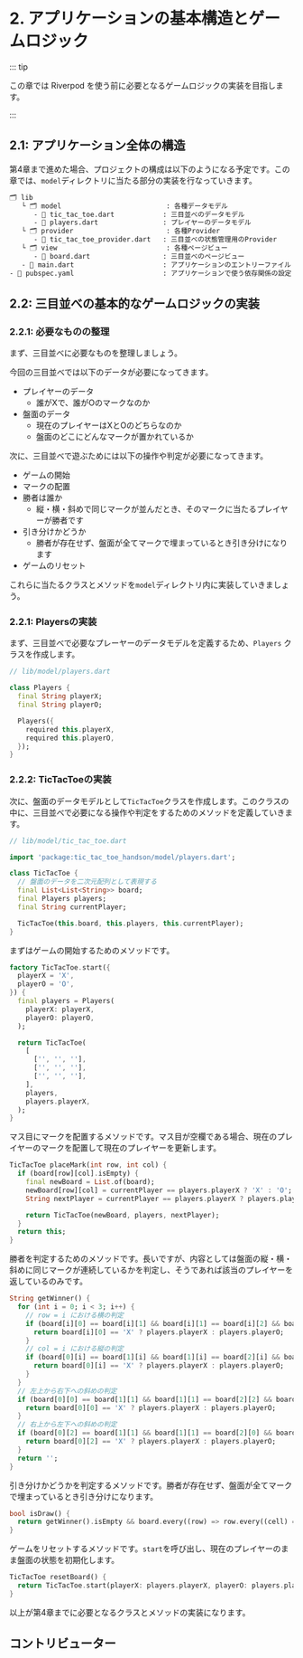 # 2. アプリケーションの基本構造とゲームロジック

::: tip

この章では Riverpod を使う前に必要となるゲームロジックの実装を目指します。

:::

## 2.1: アプリケーション全体の構造

第4章まで進めた場合、プロジェクトの構成は以下のようになる予定です。この章では、`model`ディレクトリに当たる部分の実装を行なっていきます。

```bash
🗂 lib
   └ 🗂 model                          : 各種データモデル
      - 📄 tic_tac_toe.dart            : 三目並べのデータモデル
      - 📄 players.dart                : プレイヤーのデータモデル
   └ 🗂 provider                       : 各種Provider
      - 📄 tic_tac_toe_provider.dart   : 三目並べの状態管理用のProvider
   └ 🗂 view                           : 各種ページビュー
      - 📄 board.dart                  : 三目並べのページビュー
   - 📄 main.dart                      : アプリケーションのエントリーファイル
- 📄 pubspec.yaml                      : アプリケーションで使う依存関係の設定
```

## 2.2: 三目並べの基本的なゲームロジックの実装

### 2.2.1: 必要なものの整理

まず、三目並べに必要なものを整理しましょう。

今回の三目並べでは以下のデータが必要になってきます。

- プレイヤーのデータ
  - 誰がXで、誰がOのマークなのか
- 盤面のデータ
  - 現在のプレイヤーはXとOのどちらなのか
  - 盤面のどこにどんなマークが置かれているか

次に、三目並べで遊ぶためには以下の操作や判定が必要になってきます。

- ゲームの開始
- マークの配置
- 勝者は誰か
  - 縦・横・斜めで同じマークが並んだとき、そのマークに当たるプレイヤーが勝者です
- 引き分けかどうか
  - 勝者が存在せず、盤面が全てマークで埋まっているとき引き分けになります
- ゲームのリセット

これらに当たるクラスとメソッドを`model`ディレクトリ内に実装していきましょう。

### 2.2.1: Playersの実装

まず、三目並べで必要なプレーヤーのデータモデルを定義するため、`Players` クラスを作成します。

```dart
// lib/model/players.dart

class Players {
  final String playerX;
  final String playerO;

  Players({
    required this.playerX,
    required this.playerO,
  });
}
```

### 2.2.2: TicTacToeの実装

次に、盤面のデータモデルとして`TicTacToe`クラスを作成します。このクラスの中に、三目並べで必要になる操作や判定をするためのメソッドを定義していきます。

```dart
// lib/model/tic_tac_toe.dart

import 'package:tic_tac_toe_handson/model/players.dart';

class TicTacToe {
  // 盤面のデータを二次元配列として表現する
  final List<List<String>> board;
  final Players players;
  final String currentPlayer;

  TicTacToe(this.board, this.players, this.currentPlayer);
}
```

まずはゲームの開始するためのメソッドです。

```dart
factory TicTacToe.start({
  playerX = 'X',
  playerO = 'O',
}) {
  final players = Players(
    playerX: playerX,
    playerO: playerO,
  );

  return TicTacToe(
    [
      ['', '', ''],
      ['', '', ''],
      ['', '', ''],
    ],
    players,
    players.playerX,
  );
}
```

マス目にマークを配置するメソッドです。マス目が空欄である場合、現在のプレイヤーのマークを配置して現在のプレイヤーを更新します。

```dart
TicTacToe placeMark(int row, int col) {
  if (board[row][col].isEmpty) {
    final newBoard = List.of(board);
    newBoard[row][col] = currentPlayer == players.playerX ? 'X' : 'O';
    String nextPlayer = currentPlayer == players.playerX ? players.playerO : players.playerX;

    return TicTacToe(newBoard, players, nextPlayer);
  }
  return this;
}
```

勝者を判定するためのメソッドです。長いですが、内容としては盤面の縦・横・斜めに同じマークが連続しているかを判定し、そうであれば該当のプレイヤーを返しているのみです。

```dart
String getWinner() {
  for (int i = 0; i < 3; i++) {
    // row = i における横の判定
    if (board[i][0] == board[i][1] && board[i][1] == board[i][2] && board[i][0].isNotEmpty) {
      return board[i][0] == 'X' ? players.playerX : players.playerO;
    }
    // col = i における縦の判定
    if (board[0][i] == board[1][i] && board[1][i] == board[2][i] && board[0][i].isNotEmpty) {
      return board[0][i] == 'X' ? players.playerX : players.playerO;
    }
  }
  // 左上から右下への斜めの判定
  if (board[0][0] == board[1][1] && board[1][1] == board[2][2] && board[0][0].isNotEmpty) {
    return board[0][0] == 'X' ? players.playerX : players.playerO;
  }
  // 右上から左下への斜めの判定
  if (board[0][2] == board[1][1] && board[1][1] == board[2][0] && board[0][2].isNotEmpty) {
    return board[0][2] == 'X' ? players.playerX : players.playerO;
  }
  return '';
}
```

引き分けかどうかを判定するメソッドです。勝者が存在せず、盤面が全てマークで埋まっているとき引き分けになります。

```dart
bool isDraw() {
  return getWinner().isEmpty && board.every((row) => row.every((cell) => cell.isNotEmpty));
}
```

ゲームをリセットするメソッドです。`start`を呼び出し、現在のプレイヤーのまま盤面の状態を初期化します。

```dart
TicTacToe resetBoard() {
  return TicTacToe.start(playerX: players.playerX, playerO: players.playerO);
}
```

以上が第4章までに必要となるクラスとメソッドの実装になります。

## コントリビューター

<BaseProfile avatar-url="/staff/yuma-kitamura.png" name="jiyuujin" title="少し前に副業で Flutter + Provider を使ったアプリ開発で経験させてもらいつつ、一昨年・昨年は FlutterKaigi ウェブサイトのコントビュート・リードもさせていただいておりました。" twitter-url="https://twitter.com/jiyuujinlab" />

